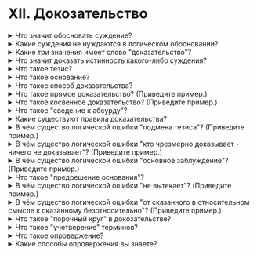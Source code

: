 # XII. Докозательство

<details>
  <summary>Что значит обосновать суждение?</summary>

  Привести веские докозательства правдивости суждения(Докозать).

</details>

<details>
  <summary>Какие суждения не нуждаются в логическом обосновании?</summary>

  Суждения относящиеся к чему то фундоментальному, повсеместному.

</details>

<details>
  <summary>Какие три значения имеет слово "доказательство"?</summary>

  Доказательство - очевидный факт, из которого делается вывод о существовании или несуществовании другого факта.

  Доказательство - источник сведений о том или ином событии.

  Доказательство - это логическое действие, в процессе которого истинность одного какого-либо суждения обосновывется с помощью других суждений, истинность которых проверена на практике.

</details>

<details>
  <summary>Что значит доказать истинность какого-либо суждения?</summary>

  Подтвердить истенность суждения по средством докозательств.

</details>

<details>
  <summary>Что такое тезис?</summary>

  Тезисом называется суждение или положение, истинность которого треуется доказать.

</details>

<details>
  <summary>Что такое основание?</summary>

  Основаниями (доводами или аргументами) называются те суждения, истинность которых уже установлена и котрые поэтму могут быть приведены в подтверждение тезиса в качестве достаточного основания.

</details>

<details>
  <summary>Что такое способ доказательства?</summary>

  Способ доказательства - формы связи и сочетния оснований и выводов из оснований, которые дают возможность доказать истинность тезиса.

</details>

<details>
  <summary>Что такое прямое доказательство? (Приведите пример.)</summary>

  Докозательство, в котором доводы непосредственно обосновывают истинность тезиса, называется прмямым доказательством.

  Пример:

  Выборы производятся на основе равного избирательного права.

  Каждый гражданин имеет голос.

  Каждый гражданин участвует в выборах.

</details>

<details>
  <summary>Что такое косвенное доказательство? (Приведите пример.)</summary>

  Доказательство, в котором истинность тезиса обосновывается посредством опровержения истинности других положений, называется косвенным доказательством.

  В качестве примера можно использовать докозательство суждения что два перпендикуляра к прямой параллельны.

</details>

<details>
  <summary>Что такое "сведение к абсурду"?</summary>

</details>

<details>
  <summary>Какие существуют правила доказательства?</summary>

</details>

<details>
  <summary>В чём существо логической ошибки "подмена тезиса"? (Приведите пример.)</summary>

</details>

<details>
  <summary>В чём существо логической ошибки "кто чрезмерно доказывает - ничего не доказывает"? (Приведите пример.)</summary>

</details>

<details>
  <summary>В чём существо логической ошибки "основное заблуждение"? (Приведите пример.)</summary>

</details>

<details>
  <summary>Что такое "предрешение основания"?</summary>

</details>

<details>
  <summary>В чём существо логической ошибки "не вытекает"? (Приведите пример.)</summary>

</details>

<details>
  <summary>В чём существо логической ошибки "от сказанного в относительном смысле к сказанному безотносительно"? (Приведите пример.)</summary>

</details>

<details>
  <summary>Что такое "порочный круг" в докозательстве?</summary>

</details>

<details>
  <summary>Что такое "учетверение" терминов?</summary>

</details>

<details>
  <summary>Что такое опровержение?</summary>

</details>

<details>
  <summary>Какие способы опровержения вы знаете?</summary>

</details>
